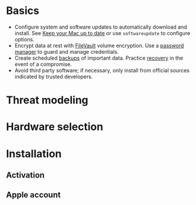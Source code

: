 # Basics

* Configure system and software updates to automatically download and install. See [Keep your Mac up to date](https://support.apple.com/guide/mac-help/keep-your-mac-up-to-date-mchlpx1065) or use `softwareupdate` to configure options.
* Encrypt data at rest with [FileVault](https://support.apple.com/guide/mac-help/protect-data-on-your-mac-with-filevault-mh11785) volume encryption. Use a [password manager](https://support.apple.com/105115) to guard and manage credentials.
* Create scheduled [backups](https://support.apple.com/104984) of important data. Practice [recovery](https://support.apple.com/102551) in the event of a compromise.
* Avoid third party software; if necessary, only install from official sources indicated by trusted developers.

# Threat modeling

# Hardware selection

# Installation

## Activation

## Apple account
